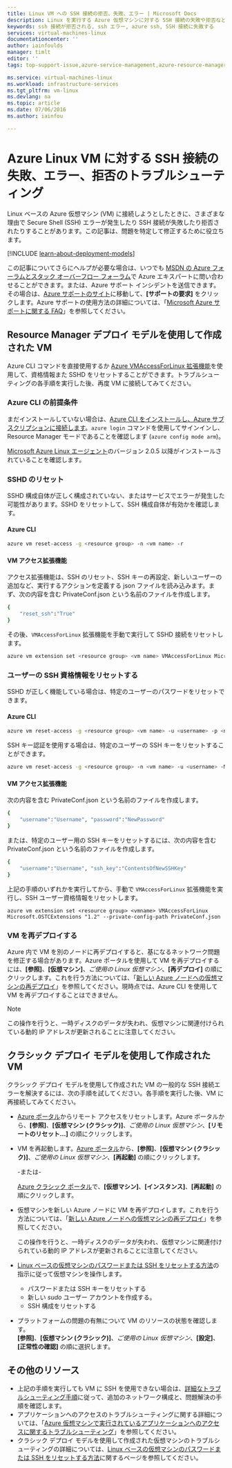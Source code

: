 ```yaml
---
title: Linux VM への SSH 接続の拒否、失敗、エラー | Microsoft Docs
description: Linux を実行する Azure 仮想マシンに対する SSH 接続の失敗や拒否などの SSH エラーをトラブルシューティングして修正します。
keywords: ssh 接続が拒否される, ssh エラー, azure ssh, SSH 接続に失敗する
services: virtual-machines-linux
documentationcenter: ''
author: iainfoulds
manager: timlt
editor: ''
tags: top-support-issue,azure-service-management,azure-resource-manager

ms.service: virtual-machines-linux
ms.workload: infrastructure-services
ms.tgt_pltfrm: vm-linux
ms.devlang: na
ms.topic: article
ms.date: 07/06/2016
ms.author: iainfou

---
```

# Azure Linux VM に対する SSH 接続の失敗、エラー、拒否のトラブルシューティング
Linux ベースの Azure 仮想マシン (VM) に接続しようとしたときに、さまざまな理由で Secure Shell (SSH) エラーが発生したり SSH 接続が失敗したり拒否されたりすることがあります。この記事は、問題を特定して修正するために役立ちます。

[!INCLUDE [learn-about-deployment-models](../../includes/learn-about-deployment-models-both-include.md)]

この記事についてさらにヘルプが必要な場合は、いつでも [MSDN の Azure フォーラムとスタック オーバーフロー フォーラム](http://azure.microsoft.com/support/forums/)で Azure エキスパートに問い合わせることができます。または、Azure サポート インシデントを送信できます。その場合は、[Azure サポートのサイト](http://azure.microsoft.com/support/options/)に移動して、**[サポートの要求]** をクリックします。Azure サポートの使用方法の詳細については、「[Microsoft Azure サポートに関する FAQ](http://azure.microsoft.com/support/faq/)」を参照してください。

## Resource Manager デプロイ モデルを使用して作成された VM
Azure CLI コマンドを直接使用するか [Azure VMAccessForLinux 拡張機能](https://github.com/Azure/azure-linux-extensions/tree/master/VMAccess)を使用して、資格情報また SSHD をリセットすることができます。トラブルシューティングの各手順を実行した後、再度 VM に接続してみてください。

### Azure CLI の前提条件
まだインストールしていない場合は、[Azure CLI をインストールし、Azure サブスクリプションに接続します](../xplat-cli-install.md)。`azure login` コマンドを使用してサインインし、Resource Manager モードであることを確認します (`azure config mode arm`)。

[Microsoft Azure Linux エージェント](virtual-machines-linux-agent-user-guide.md)のバージョン 2.0.5 以降がインストールされていることを確認します。

### SSHD のリセット
SSHD 構成自体が正しく構成されていない、またはサービスでエラーが発生した可能性があります。SSHD をリセットして、SSH 構成自体が有効かを確認します。

#### Azure CLI
```bash
azure vm reset-access -g <resource group> -n <vm name> -r
```

#### VM アクセス拡張機能
アクセス拡張機能は、SSH のリセット、SSH キーの再設定、新しいユーザーの追加など、実行するアクションを定義する json ファイルを読み込みます。まず、次の内容を含む PrivateConf.json という名前のファイルを作成します。

```bash
{  
    "reset_ssh":"True"
}
```

その後、`VMAccessForLinux` 拡張機能を手動で実行して SSHD 接続をリセットします。

```bash
azure vm extension set <resource group> <vm name> VMAccessForLinux Microsoft.OSTCExtensions "1.2" --private-config-path PrivateConf.json
```

### ユーザーの SSH 資格情報をリセットする
SSHD が正しく機能している場合は、特定のユーザーのパスワードをリセットできます。

#### Azure CLI
```bash
azure vm reset-access -g <resource group> <vm name> -u <username> -p <new password>
```

SSH キー認証を使用する場合は、特定のユーザーの SSH キーをリセットすることができます。

```bash
azure vm reset-access -g <resource group> -n <vm name> -u <username> -M <~/.ssh/azure_id_rsa.pub>
```

#### VM アクセス拡張機能
次の内容を含む PrivateConf.json という名前のファイルを作成します。

```bash
{
    "username":"Username", "password":"NewPassword"
}
```

または、特定のユーザー用の SSH キーをリセットするには、次の内容を含む PrivateConf.json という名前のファイルを作成します。

```bash
{
    "username":"Username", "ssh_key":"ContentsOfNewSSHKey"
}
```

上記の手順のいずれかを実行してから、手動で `VMAccessForLinux` 拡張機能を実行し、SSH ユーザー資格情報をリセットします。

```
azure vm extension set <resource group> <vmname> VMAccessForLinux Microsoft.OSTCExtensions "1.2" --private-config-path PrivateConf.json
```

### VM を再デプロイする
Azure 内で VM を別のノードに再デプロイすると、基になるネットワーク問題を修正する場合があります。Azure ポータルを使用して VM を再デプロイするには、**[参照]**、**[仮想マシン]**、*ご使用の Linux 仮想マシン*、**[再デプロイ]** の順にクリックします。これを行う方法については、「[新しい Azure ノードへの仮想マシンの再デプロイ](virtual-machines-windows-redeploy-to-new-node.md)」を参照してください。現時点では、Azure CLI を使用して VM を再デプロイすることはできません。

> [!NOTE]
> この操作を行うと、一時ディスクのデータが失われ、仮想マシンに関連付けられている動的 IP アドレスが更新されることに注意してください。
> 
> 

## クラシック デプロイ モデルを使用して作成された VM
クラシック デプロイ モデルを使用して作成された VM の一般的な SSH 接続エラーを解決するには、次の手順を試してください。各手順を実行した後、VM に再接続してみてください。

* [Azure ポータル](https://portal.azure.com)からリモート アクセスをリセットします。Azure ポータルから、**[参照]**、**[仮想マシン (クラシック)]**、*ご使用の Linux 仮想マシン*、**[リモートのリセット...]** の順にクリックします。
* VM を再起動します。[Azure ポータル](https://portal.azure.com)から、**[参照]**、**[仮想マシン (クラシック)]**、*ご使用の Linux 仮想マシン*、**[再起動]** の順にクリックします。
  
    -または-
  
    [Azure クラシック ポータル](https://manage.windowsazure.com)で、**[仮想マシン]**、**[インスタンス]**、**[再起動]** の順にクリックします。
* 仮想マシンを新しい Azure ノードに VM を再デプロイします。これを行う方法については、「[新しい Azure ノードへの仮想マシンの再デプロイ](virtual-machines-windows-redeploy-to-new-node.md)」を参照してください。
  
    この操作を行うと、一時ディスクのデータが失われ、仮想マシンに関連付けられている動的 IP アドレスが更新されることに注意してください。
* [Linux ベースの仮想マシンのパスワードまたは SSH をリセットする方法](virtual-machines-linux-classic-reset-access.md)の指示に従って仮想マシンを操作します。
  
  * パスワードまたは SSH キーをリセットする
  * 新しい *sudo* ユーザー アカウントを作成する。
  * SSH 構成をリセットする
* プラットフォームの問題の有無について VM のリソースの状態を確認します。<br> **[参照]**、**[仮想マシン (クラシック)]**、*ご使用の Linux 仮想マシン*、**[設定]**、**[正常性の確認]** の順に選択します。

## その他のリソース
* 上記の手順を実行しても VM に SSH を使用できない場合は、[詳細なトラブルシューティング手順](virtual-machines-linux-detailed-troubleshoot-ssh-connection.md)に従って、追加のネットワーク構成と、問題解決の手順を確認します。
* アプリケーションへのアクセスのトラブルシューティングに関する詳細については、「[Azure 仮想マシンで実行されているアプリケーションへのアクセスに関するトラブルシューティング](virtual-machines-linux-troubleshoot-app-connection.md)」を参照してください。
* クラシック デプロイ モデルを使用して作成された仮想マシンのトラブルシューティングの詳細については、[Linux ベースの仮想マシンのパスワードまたは SSH をリセットする方法](virtual-machines-linux-classic-reset-access.md)に関するページを参照してください。

<!-----HONumber=AcomDC_0803_2016-->